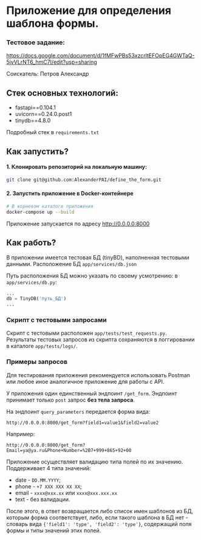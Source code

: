 # Приложение для определения шаблона формы.

### Тестовое задание:

https://docs.google.com/document/d/1fMFwPBs53xzcrltEFOpEG4GWTaQ-5jvVLrNT6_hmC7I/edit?usp=sharing

Соискатель: Петров Александр

## Стек основных технологий:
- fastapi==0.104.1
- uvicorn==0.24.0.post1
- tinydb==4.8.0

Подробный стек в `requirements.txt`

## Как запустить?

#### 1. Клонировать репозиторий на локальную машину:
```bash
git clone git@github.com:AlexanderPAI/define_the_form.git
```

#### 2. Запустить приложение в Docker-контейнере

```bash
# В корневом каталоге приложения
docker-compose up --build
```
Приложение запускается по адресу http://0.0.0.0:8000

## Как работь?

В приложении имеется тестовая БД (tinyBD), наполненная тестовыми данными.
Расположение БД `app/services/db.json`

Путь расположения БД можно указать по своему усмотрению: в `app/services/db.py`:
```python
...
db = TinyDB('путь_БД')
...
```

### Скрипт с тестовыми запросами

Скрипт с тестовыми расположен `app/tests/test_requests.py`.
Результаты тестовых запросов из скрипта сохраняются в логгировании в каталоге `app/tests/logs/`.

### Примеры запросов
Для тестирования приложения рекомендуется использовать Postman или любое иное аналогичное приложение для работы с API. 

У приложения один единственный эндпоинт `/get_form`. Эндпоинт принимает только `post` запрос **без тела запроса**.

На эндпоинт `query_parameters` передается форма вида:
```
http://0.0.0.0:8000/get_form?field1=value1&field2=value2
```

Например:

```
http://0.0.0.0:8000/get_form?Email=ya@ya.ru&Phone+Number=%2B7+999+865+92+00
```

Приложение осуществляет валидацию типа полей по их значению.
Поддерживает 4 типа значений:
- date - `DD.MM.YYYY`;
- phone - `+7 XXX XXX XX XX`;
- email - `xxxx@xxx.xx` или `xxxx@xxx.xxx.xx`
- text - без валидации.

После этого, в ответ возвращается либо список имен шаблонов из БД, которым форма соответствует, либо, если такого шаблона в БД нет - словарь вида `{'field1': 'type', 'field2': 'type'}`, содержащий поля формы и типы значений этих полей. 
